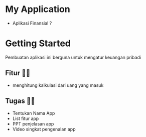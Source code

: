 # My Application
- Aplikasi Finansial ? 
# Getting Started
Pembuatan aplikasi ini berguna untuk mengatur keuangan pribadi
## Fitur 🤷‍♂️
-  menghitung kalkulasi dari uang yang masuk 
## Tugas 🐱‍🏍
- Tentukan Nama App 
- List fitur app
- PPT penjelasan app
- Video singkat pengenalan app


